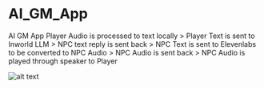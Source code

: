 # AI_GM_App
AI GM App
Player Audio is processed to text locally > 
Player Text is sent to Inworld LLM > 
NPC text reply is sent back > 
NPC Text is sent to Elevenlabs to be converted to NPC Audio >
NPC Audio is sent back >
NPC Audio is played through speaker to Player

![alt text](http://url/to/img.png)